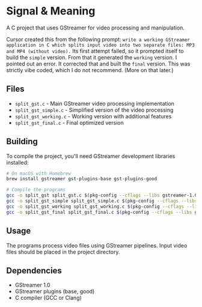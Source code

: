 # Signal & Meaning

A C project that uses GStreamer for video processing and manipulation.

Cursor created this from the following prompt: `write a working GStreamer application in C which splits input video into two separate files: MP3 and MP4 (without video).` Its first attempt failed, so it prompted itself to build the `simple` version. From that it generated the `working` version. I pointed out an error. It corrected that and built the `final` version. This was strictly vibe coded, which I do not recommend. (More on that later.)

## Files

- `split_gst.c` - Main GStreamer video processing implementation
- `split_gst_simple.c` - Simplified version of the video processing
- `split_gst_working.c` - Working version with additional features
- `split_gst_final.c` - Final optimized version

## Building

To compile the project, you'll need GStreamer development libraries installed:

```bash
# On macOS with Homebrew
brew install gstreamer gst-plugins-base gst-plugins-good

# Compile the programs
gcc -o split_gst split_gst.c $(pkg-config --cflags --libs gstreamer-1.0)
gcc -o split_gst_simple split_gst_simple.c $(pkg-config --cflags --libs gstreamer-1.0)
gcc -o split_gst_working split_gst_working.c $(pkg-config --cflags --libs gstreamer-1.0)
gcc -o split_gst_final split_gst_final.c $(pkg-config --cflags --libs gstreamer-1.0)
```

## Usage

The programs process video files using GStreamer pipelines. Input video files should be placed in the project directory.

## Dependencies

- GStreamer 1.0
- GStreamer plugins (base, good)
- C compiler (GCC or Clang) 